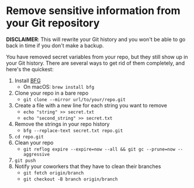 # Remove sensitive information from your Git repository
**DISCLAIMER**: This will rewrite your Git history and you won't be able to go back in time if you don't make a backup.

You have removed secret variables from your repo, but they still show up in your Git history.
There are several ways to get rid of them completely, and here's the quickest:

1. Install [BFG](https://rtyley.github.io/bfg-repo-cleaner/)
    * On macOS: `brew install bfg`
2. Clone your repo in a bare repo
    * `git clone --mirror url/to/your/repo.git`
3. Create a file with a new line for each string you want to remove
    * `echo "string" >> secret.txt`
    * `echo "second_string" >> secret.txt`
4. Remove the strings in your repo history
    * `bfg --replace-text secret.txt repo.git`
5. `cd repo.git`
6. Clean your repo
    * `git reflog expire --expire=now --all && git gc --prune=now --aggressive`
7. `git push`
8. Notify your coworkers that they have to clean their branches
    * `git fetch origin/branch`
    * `git checkout -B branch origin/branch`
